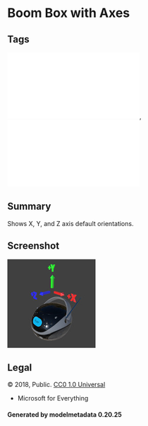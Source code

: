 # Boom Box with Axes

## Tags

![core](../../Models-core.md), ![testing](../../Models-testing.md)

## Summary

Shows X, Y, and Z axis default orientations.

## Screenshot

![screenshot](screenshot/screenshot.jpg)

## Legal

&copy; 2018, Public. [CC0 1.0 Universal](https://creativecommons.org/publicdomain/zero/1.0/legalcode)

 - Microsoft for Everything

#### Generated by modelmetadata 0.20.25